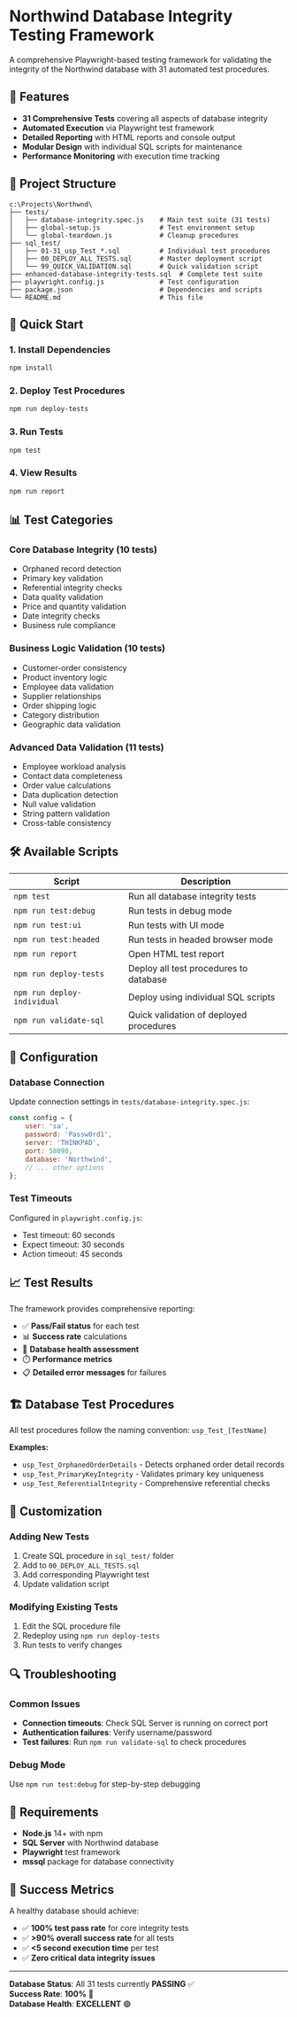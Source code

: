 # Northwind Database Integrity Testing Framework

A comprehensive Playwright-based testing framework for validating the integrity of the Northwind database with 31 automated test procedures.

## 🎯 Features

- **31 Comprehensive Tests** covering all aspects of database integrity
- **Automated Execution** via Playwright test framework
- **Detailed Reporting** with HTML reports and console output
- **Modular Design** with individual SQL scripts for maintenance
- **Performance Monitoring** with execution time tracking

## 📁 Project Structure

```
c:\Projects\Northwnd\
├── tests/
│   ├── database-integrity.spec.js    # Main test suite (31 tests)
│   ├── global-setup.js               # Test environment setup
│   └── global-teardown.js            # Cleanup procedures
├── sql_test/
│   ├── 01-31_usp_Test_*.sql          # Individual test procedures
│   ├── 00_DEPLOY_ALL_TESTS.sql       # Master deployment script
│   └── 99_QUICK_VALIDATION.sql       # Quick validation script
├── enhanced-database-integrity-tests.sql  # Complete test suite
├── playwright.config.js              # Test configuration
├── package.json                      # Dependencies and scripts
└── README.md                         # This file
```

## 🚀 Quick Start

### 1. Install Dependencies
```bash
npm install
```

### 2. Deploy Test Procedures
```bash
npm run deploy-tests
```

### 3. Run Tests
```bash
npm test
```

### 4. View Results
```bash
npm run report
```

## 📊 Test Categories

### Core Database Integrity (10 tests)
- Orphaned record detection
- Primary key validation
- Referential integrity checks
- Data quality validation
- Price and quantity validation
- Date integrity checks
- Business rule compliance

### Business Logic Validation (10 tests)
- Customer-order consistency
- Product inventory logic
- Employee data validation
- Supplier relationships
- Order shipping logic
- Category distribution
- Geographic data validation

### Advanced Data Validation (11 tests)
- Employee workload analysis
- Contact data completeness
- Order value calculations
- Data duplication detection
- Null value validation
- String pattern validation
- Cross-table consistency

## 🛠️ Available Scripts

| Script | Description |
|--------|-------------|
| `npm test` | Run all database integrity tests |
| `npm run test:debug` | Run tests in debug mode |
| `npm run test:ui` | Run tests with UI mode |
| `npm run test:headed` | Run tests in headed browser mode |
| `npm run report` | Open HTML test report |
| `npm run deploy-tests` | Deploy all test procedures to database |
| `npm run deploy-individual` | Deploy using individual SQL scripts |
| `npm run validate-sql` | Quick validation of deployed procedures |

## 🔧 Configuration

### Database Connection
Update connection settings in `tests/database-integrity.spec.js`:
```javascript
const config = {
    user: 'sa',
    password: 'Passw0rd1',
    server: 'THINKPAD',
    port: 58098,
    database: 'Northwind',
    // ... other options
};
```

### Test Timeouts
Configured in `playwright.config.js`:
- Test timeout: 60 seconds
- Expect timeout: 30 seconds
- Action timeout: 45 seconds

## 📈 Test Results

The framework provides comprehensive reporting:
- ✅ **Pass/Fail status** for each test
- 📊 **Success rate** calculations
- 🎯 **Database health assessment**
- ⏱️ **Performance metrics**
- 📋 **Detailed error messages** for failures

## 🏗️ Database Test Procedures

All test procedures follow the naming convention: `usp_Test_[TestName]`

**Examples:**
- `usp_Test_OrphanedOrderDetails` - Detects orphaned order detail records
- `usp_Test_PrimaryKeyIntegrity` - Validates primary key uniqueness
- `usp_Test_ReferentialIntegrity` - Comprehensive referential checks

## 🎨 Customization

### Adding New Tests
1. Create SQL procedure in `sql_test/` folder
2. Add to `00_DEPLOY_ALL_TESTS.sql`
3. Add corresponding Playwright test
4. Update validation script

### Modifying Existing Tests
1. Edit the SQL procedure file
2. Redeploy using `npm run deploy-tests`
3. Run tests to verify changes

## 🔍 Troubleshooting

### Common Issues
- **Connection timeouts**: Check SQL Server is running on correct port
- **Authentication failures**: Verify username/password
- **Test failures**: Run `npm run validate-sql` to check procedures

### Debug Mode
Use `npm run test:debug` for step-by-step debugging

## 📝 Requirements

- **Node.js** 14+ with npm
- **SQL Server** with Northwind database
- **Playwright** test framework
- **mssql** package for database connectivity

## 🎉 Success Metrics

A healthy database should achieve:
- ✅ **100% test pass rate** for core integrity tests
- ✅ **>90% overall success rate** for all tests
- ✅ **<5 second execution time** per test
- ✅ **Zero critical data integrity issues**

---

**Database Status**: All 31 tests currently **PASSING** ✅  
**Success Rate**: **100%** 🎯  
**Database Health**: **EXCELLENT** 🟢
